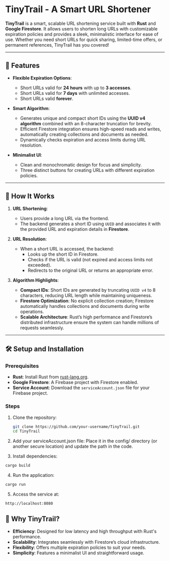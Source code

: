 # TinyTrail - A Smart URL Shortener

**TinyTrail** is a smart, scalable URL shortening service built with **Rust** and **Google Firestore**. It allows users to shorten long URLs with customizable expiration policies and provides a sleek, minimalistic interface for ease of use. Whether you need short URLs for quick sharing, limited-time offers, or permanent references, TinyTrail has you covered!

---

## 🔧 Features

- **Flexible Expiration Options**:
  - Short URLs valid for **24 hours** with up to **3 accesses**.
  - Short URLs valid for **7 days** with unlimited accesses.
  - Short URLs valid **forever**.
  
- **Smart Algorithm**:
  - Generates unique and compact short IDs using the **UUID v4 algorithm** combined with an 8-character truncation for brevity.
  - Efficient Firestore integration ensures high-speed reads and writes, automatically creating collections and documents as needed.
  - Dynamically checks expiration and access limits during URL resolution.
  
- **Minimalist UI**:
  - Clean and monochromatic design for focus and simplicity.
  - Three distinct buttons for creating URLs with different expiration policies.

---

## 🚀 How It Works

1. **URL Shortening**:
   - Users provide a long URL via the frontend.
   - The backend generates a short ID using `UUID` and associates it with the provided URL and expiration details in **Firestore**.

2. **URL Resolution**:
   - When a short URL is accessed, the backend:
     - Looks up the short ID in Firestore.
     - Checks if the URL is valid (not expired and access limits not exceeded).
     - Redirects to the original URL or returns an appropriate error.

3. **Algorithm Highlights**:
   - **Compact IDs**: Short IDs are generated by truncating `UUID v4` to 8 characters, reducing URL length while maintaining uniqueness.
   - **Firestore Optimization**: No explicit collection creation; Firestore automatically handles collections and documents during write operations.
   - **Scalable Architecture**: Rust’s high performance and Firestore’s distributed infrastructure ensure the system can handle millions of requests seamlessly.

---

## 🛠️ Setup and Installation

### Prerequisites
- **Rust**: Install Rust from [rust-lang.org](https://www.rust-lang.org/).
- **Google Firestore**: A Firebase project with Firestore enabled.
- **Service Account**: Download the `serviceAccount.json` file for your Firebase project.

### Steps
1. Clone the repository:
   ```bash
   git clone https://github.com/your-username/TinyTrail.git
   cd TinyTrail
   ```
2. Add your serviceAccount.json file: Place it in the config/ directory (or another secure location) and update the path in the code.

3. Install dependencies:

```bash
cargo build
```

4. Run the application:
```bash
cargo run
```

5. Access the service at:

```
http://localhost:8080
```

## 🌟 Why TinyTrail?

- **Efficiency**: Designed for low latency and high throughput with Rust's performance.
- **Scalability**: Integrates seamlessly with Firestore’s cloud infrastructure.
- **Flexibility**: Offers multiple expiration policies to suit your needs.
- **Simplicity**: Features a minimalist UI and straightforward usage.
